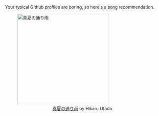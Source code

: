 Your typical Github profiles are boring, so here's a song recommendation.
<figure><img width="300" height="300" src="https://i.scdn.co/image/ab67616d0000b2737321208918877ea522ceb6ac" alt="真夏の通り雨" /><figcaption align="center"><a href="https://open.spotify.com/track/1uuumSb9n7tWdWyu9ItiYq" target="_blank">真夏の通り雨</a> by Hikaru Utada</figcaption></figure>
